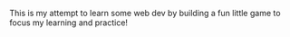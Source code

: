 This is my attempt to learn some web dev by building a fun little game to focus my learning and practice!
